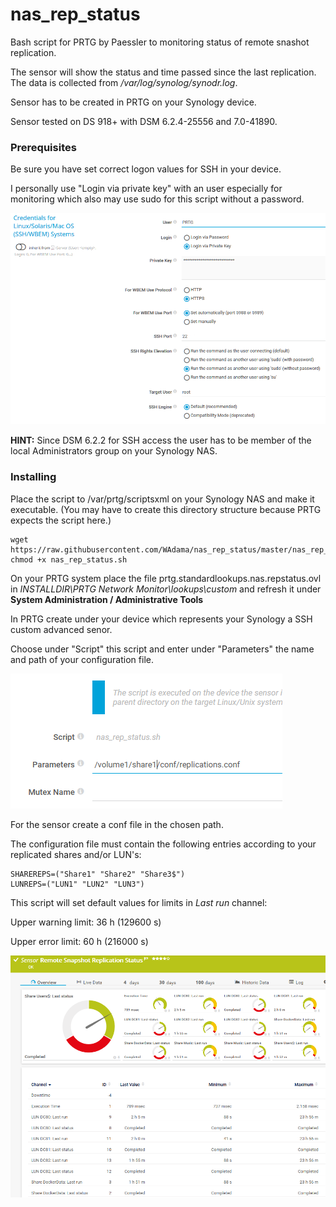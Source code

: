 # nas_rep_status

Bash script for PRTG by Paessler to monitoring status of remote snashot replication.

The sensor will show the status and time passed since the last replication. The data is collected from */var/log/synolog/synodr.log*.

Sensor has to be created in PRTG on your Synology device.

Sensor tested on DS 918+ with DSM 6.2.4-25556 and 7.0-41890.

### Prerequisites

Be sure you have set correct logon values for SSH in your device.

I personally use "Login via private key" with an user especially for monitoring which also may use sudo for this script without a password.

![Screenshot1](./images/ssh_settings.png)

**HINT:** Since DSM 6.2.2 for SSH access the user has to be member of the local Administrators group on your Synology NAS.

### Installing

Place the script to /var/prtg/scriptsxml on your Synology NAS and make it executable. (You may have to create this directory structure because PRTG expects the script here.)

```
wget https://raw.githubusercontent.com/WAdama/nas_rep_status/master/nas_rep_status.sh
chmod +x nas_rep_status.sh
```

On your PRTG system place the file prtg.standardlookups.nas.repstatus.ovl in *INSTALLDIR\PRTG Network Monitor\lookups\custom* and refresh it under **System Administration / Administrative Tools**

In PRTG create under your device which represents your Synology a SSH custom advanced senor.

Choose under "Script" this script and enter under "Parameters" the name and path of your configuration file.

![Screenshot1](./images/nas_rep_status.png)

For the sensor create a conf file in the chosen path.

The configuration file must contain the following entries according to your replicated shares and/or LUN's:

```
SHAREREPS=("Share1" "Share2" "Share3$")
LUNREPS=("LUN1" "LUN2" "LUN3")
```
This script will set default values for limits in *Last run* channel:

Upper warning limit: 36 h (129600 s)

Upper error limit: 60 h (216000 s)

![Screenshot1](./images/nas_rep_status_sensor.png)
